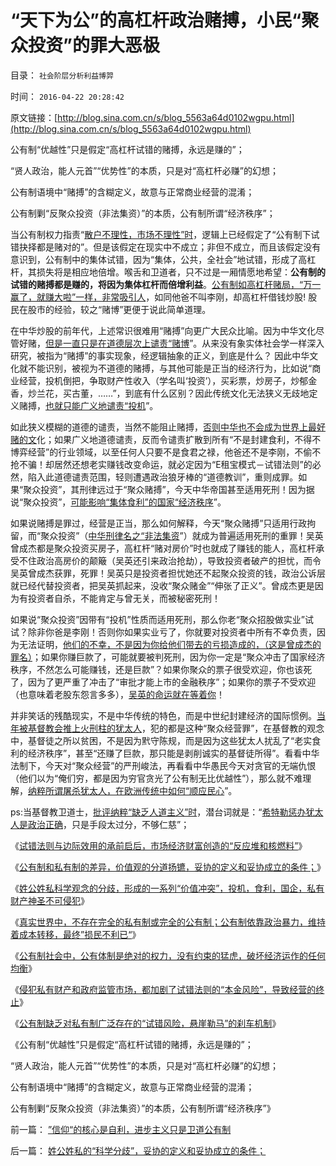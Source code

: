 # “天下为公”的高杠杆政治赌搏，小民“聚众投资”的罪大恶极

目录： `社会阶层分析利益博羿` 

时间： `2016-04-22 20:28:42` 

原文链接：[http://blog.sina.com.cn/s/blog_5563a64d0102wgpu.html](http://blog.sina.com.cn/s/blog_5563a64d0102wgpu.html)

公有制“优越性”只是假定“高杠杆试错的赌搏，永远是赚的”；

“贤人政治，能人元首”“优势性”的本质，只是对“高杠杆必赚”的幻想；

公有制语境中“赌搏”的含糊定义，故意与正常商业经营的混淆；

公有制剿“反聚众投资（非法集资）”的本质，公有制所谓“经济秩序”；

当公有制权力指责“[散户不理性，市场不理性”时](../../../2009/4/6/“市场不理性”道德借口操纵利益剥夺和财富转移.md)，逻辑上已经假定了“公有制下试错抉择都是赌对的”。但是该假定在现实中不成立；非但不成立，而且该假定没有意识到，公有制中的集体试错，因为“集体，公共，全社会”地试错，形成了高杠杆，其损失将是相应地倍增。喉舌和卫道者，只不过是一厢情愿地希望：**公有制的试错的赌搏都是赚的，将因为集体杠杆而倍增利益**。[公有制如高杠杆赌局，“万一赢了，就赚大啦”一样，非常吸引人](../../../2009/5/1/赌场必杀技，市场计划经济行政干预之自欺欺人.md)，如同他爸不叫李刚，却高杠杆借钱炒股!
股民在股市的经验，较之“赌博”更便于说此简单道理。

在中华炒股的前年代，上述常识很难用“赌搏”向更广大民众比喻。因为中华文化尽管好赌，[但是一直只是在道德层次上谴责“赌博](../../../2012/11/24/道德八股的万能语法.md)”。从来没有象实体社会学一样深入研究，被指为“赌搏”的事实现象，经逻辑抽象的正义，到底是什么？
因此中华文化就不能识别，被视为不道德的赌搏，与其他可能是正当的经济行为，比如说“商业经营，投机倒把，争取财产性收入（学名叫‘投资’），买彩票，炒房子，炒郁金香，炒兰花，买古董，……”，到底有什么区别？因此传统文化无法狭义无歧地定义赌搏，[也就只能广义地谴责“投机](../../../2016/4/17/姓公姓私科学观念的分歧，形成现实中一系列“价值冲突”；.md)”。

如此狭义模糊的道德的谴责，当然不能阻止赌搏，[否则中华也不会成为世界上最好赌的文](../../../2010/3/30/中国人好赌的原因.md)化；如果广义地道德谴责，反而令谴责扩散到所有“不是封建食利，不得不博弈经营”的行业领域，以至任何人只要不是食君之禄，他爸还不是李刚，不偷不抢不骗！却居然还想老实赚钱改变命运，就必定因为“E租宝模式－试错法则”的必然，陷入此道德谴责范围，轻则遭遇政治狼牙棒的“道德教训”，重则成罪。如果“聚众投资”，其刑律远过于“聚众赌搏”，今天中华帝国甚至适用死刑！因为据说“聚众投资”，[可能影响“集体食利”的国家“经济秩序](../../../2015/7/15/基督教和马克思主义指责“资本，投机”时的蕴含语义；.md)”。

如果说赌搏是罪过，经营是正当，那么如何解释，今天“聚众赌搏”只适用行政拘留，而“聚众投资”（[中华刑律名之“非法集资](../../../2015/7/13/“万恶的资本，非法集资，扰乱社会主义金融秩序”的真面目.md)”）就成为普遍适用死刑的重罪！吴英曾成杰都是聚众投资买房子，高杠杆“赌对房价”时也就成了赚钱的能人，高杠杆承受不住政治高房价的颠簸（吴英还引来政治抢劫），导致投资者破产的担忧，而令吴英曾成杰获罪，死罪！吴英只是投资者担忧她还不起聚众投资的钱，政治公诉层就已经代替投资者，把吴英抓起来，没收“聚众赌金”“伸张了正义”。曾成杰更是因为有投资者自杀，不能肯定与曾无关，而被秘密死刑！

如果说“聚众投资”因带有“投机”性质而适用死刑，那么你老“聚众招股做实业”试试？除非你爸是李刚！否则你如果实业亏了，你就要对投资者中所有不幸负责，因为无法证明，[他们的不幸，不是因为你给他们带去的亏损造成的，（这是曾成杰的罪名）](../../../2013/7/17/薛兆丰和叶檀对“影子银行”的误区，及吴英，曾成杰.md)；如果你赚巨款了，可能就要被判死刑，因为你一定是“聚众冲击了国家经济秩序，不然怎么可能赚钱，还是巨款”？如果你聚众的票子很受欢迎，你也该死了，因为了更严重了冲击了“审批才能上市的金融秩序”；如果你的票子不受欢迎（也意味着老股东怨言多多），[吴英的命运就在等着你](../../../2013/9/18/《破产法》难产，不如先恢复债务奴隶制.md)！

并非笑话的残酷现实，不是中华传统的特色，而是中世纪封建经济的国际惯例。[当年被基督教会推上火刑柱的犹太人](../../../2012/7/25/犹太人发明了股权，中世纪的金融业和“犹太人，资本家，剥削阶级”.md)，犯的都是这种“聚众经营罪”，在基督教的观念中，基督徒之所以贫困，不是因为黓守陈规，而是因为这些犹太人扰乱了“老实食利的经济秩序”，甚至“还赚了巨款，那只能是剥削诚实的基督徒所得”。看看中华法制下，今天对“聚众经营”的严刑峻法，再看看中华愚民今天对贪官的无端仇恨（他们以为“俺们穷，都是因为穷官贪光了公有制无比优越性”），那么就不难理解，[纳粹所谓屠杀犹太人，在欧洲传统中如何“顺应民心](../../../2011/9/4/欧洲各国配合纳粹收容犹太人；符合战前国际法.md)”。

ps:当基督教卫道士，[批评纳粹“缺乏人道主义”时](../../../2016/4/18/“道德哲学＝伦理学”之所谓“普世价值观”于国际法；.md)，潜台词就是：“[希特勒惩办犹太人是政治正确](../../../2011/8/27/基督教的反犹主义和马克思主义.md)，只是手段太过分，不够仁慈”；

《[试错法则与边际效用的承前启后，市场经济财富创造的“反应堆和核燃料”](../../../2016/4/15/试错法则与边际效用的承前启后.md)》

《[公有制和私有制的差异，价值观的分道扬镳，妥协的定义和妥协成立的条件；](../../../2016/4/16/姓公姓私的“科学分歧”，妥协的定义和妥协成立的条件；.md)》

《[姓公姓私科学观念的分歧，形成的一系列“价值冲突”，投机，食利，国企，私有财产神圣不可侵犯](../../../2016/4/17/姓公姓私科学观念的分歧，形成现实中一系列“价值冲突”；.md)》

《[真实世界中，不存在完全的私有制或完全的公有制；公有制依靠政治暴力，维持着成本转移，最终”损民不利已“](../../../2016/4/18/历史上所有专制政体的灭亡，都是特权自利导致经济均衡不能建立.md)》

《[公有制社会中，公有体制是绝对的权力，没有约束的猛虎，破坏经济运作的任何均衡](../../../2016/4/19/被锁在法制笼子的美国公有制，通往奴役之路的三道防线；.md)》

《[侵犯私有财产和政府监管市场，都加剧了试错法则的“本金风险”，导致经营的终止](../../../2016/4/20/（科学逻辑＋社会进化论）隔离了对“试错法则”的道德攻击.md)》

《[公有制缺乏对私有制广泛存在的“试错风险，悬崖勒马”的刹车机制](../../../2016/4/21/公有制“集中试错”，只是加大了政治赌搏的杠杆；.md)》

《公有制“优越性”只是假定“高杠杆试错的赌搏，永远是赚的”；

“贤人政治，能人元首”“优势性”的本质，只是对“高杠杆必赚”的幻想；

公有制语境中“赌搏”的含糊定义，故意与正常商业经营的混淆；

公有制剿“反聚众投资（非法集资）”的本质，公有制所谓“经济秩序”》

前一篇： [”信仰“的核心是自利，进步主义只是卫道公有制](../../../2016/4/23/”信仰“的核心是自利，进步主义只是卫道公有制.md)

后一篇： [姓公姓私的“科学分歧”，妥协的定义和妥协成立的条件；](../../../2016/4/16/姓公姓私的“科学分歧”，妥协的定义和妥协成立的条件；.md)


